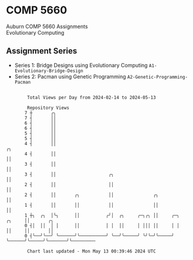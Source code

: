# COMP 5660
Auburn COMP 5660 Assignments  
Evolutionary Computing

## Assignment Series
- Series 1: Bridge Designs using Evolutionary Computing `A1-Evolutionary-Bridge-Design`
- Series 2: Pacman using Genetic Programming `A2-Genetic-Programming-Pacman`

```

        Total Views per Day from 2024-02-14 to 2024-05-13

        Repository Views
       7 ┼       ╭╮
       7 ┤       ││
       6 ┤       ││
       6 ┤       ││
       5 ┤       ││
       5 ┤       ││
       4 ┤       ││                                                            ╭╮
       4 ┤       ││                                                            ││
       3 ┤       ││                                                            ││
       3 ┤       ││                    ╭╮                                      ││
       2 ┤       ││                    ││                                      ││
       2 ┤       ││       ╭╮           ││               ╭╮                     ││
       1 ┤       ││       ││           ││               ││                     ││
       1 ┼╮  ╭╮  │╰╮      ││          ╭╯│  ╭╮     ╭─╮╭╮ ││     ╭─╮      ╭╮     ││       ╭╮
       0 ┤│  ││  │ │      ││          │ │  ││     │ │││ ││     │ │      ││     ││       ││
       0 ┤╰──╯╰──╯ ╰──────╯╰──────────╯ ╰──╯╰─────╯ ╰╯╰─╯╰─────╯ ╰──────╯╰─────╯╰───────╯╰─────────

        Chart last updated - Mon May 13 00:39:46 2024 UTC
        
```
